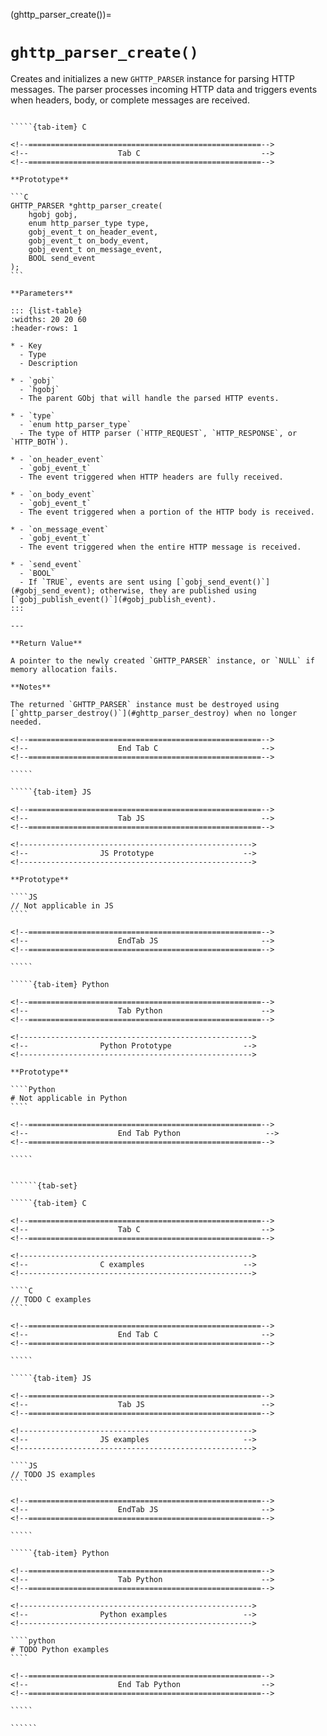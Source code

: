 <!-- ============================================================== -->
(ghttp_parser_create())=
# `ghttp_parser_create()`
<!-- ============================================================== -->

Creates and initializes a new `GHTTP_PARSER` instance for parsing HTTP messages. The parser processes incoming HTTP data and triggers events when headers, body, or complete messages are received.

<!------------------------------------------------------------>
<!--                    Prototypes                          -->
<!------------------------------------------------------------>

``````{tab-set}

`````{tab-item} C

<!--====================================================-->
<!--                    Tab C                           -->
<!--====================================================-->

**Prototype**

```C
GHTTP_PARSER *ghttp_parser_create(
    hgobj gobj,
    enum http_parser_type type,
    gobj_event_t on_header_event,
    gobj_event_t on_body_event,
    gobj_event_t on_message_event,
    BOOL send_event
);
```

**Parameters**

::: {list-table}
:widths: 20 20 60
:header-rows: 1

* - Key
  - Type
  - Description

* - `gobj`
  - `hgobj`
  - The parent GObj that will handle the parsed HTTP events.

* - `type`
  - `enum http_parser_type`
  - The type of HTTP parser (`HTTP_REQUEST`, `HTTP_RESPONSE`, or `HTTP_BOTH`).

* - `on_header_event`
  - `gobj_event_t`
  - The event triggered when HTTP headers are fully received.

* - `on_body_event`
  - `gobj_event_t`
  - The event triggered when a portion of the HTTP body is received.

* - `on_message_event`
  - `gobj_event_t`
  - The event triggered when the entire HTTP message is received.

* - `send_event`
  - `BOOL`
  - If `TRUE`, events are sent using [`gobj_send_event()`](#gobj_send_event); otherwise, they are published using [`gobj_publish_event()`](#gobj_publish_event).
:::

---

**Return Value**

A pointer to the newly created `GHTTP_PARSER` instance, or `NULL` if memory allocation fails.

**Notes**

The returned `GHTTP_PARSER` instance must be destroyed using [`ghttp_parser_destroy()`](#ghttp_parser_destroy) when no longer needed.

<!--====================================================-->
<!--                    End Tab C                       -->
<!--====================================================-->

`````

`````{tab-item} JS

<!--====================================================-->
<!--                    Tab JS                          -->
<!--====================================================-->

<!---------------------------------------------------->
<!--                JS Prototype                    -->
<!---------------------------------------------------->

**Prototype**

````JS
// Not applicable in JS
````

<!--====================================================-->
<!--                    EndTab JS                       -->
<!--====================================================-->

`````

`````{tab-item} Python

<!--====================================================-->
<!--                    Tab Python                      -->
<!--====================================================-->

<!---------------------------------------------------->
<!--                Python Prototype                -->
<!---------------------------------------------------->

**Prototype**

````Python
# Not applicable in Python
````

<!--====================================================-->
<!--                    End Tab Python                   -->
<!--====================================================-->

`````

``````

<!------------------------------------------------------------>
<!--                    Examples                            -->
<!------------------------------------------------------------>

```````{dropdown} Examples

``````{tab-set}

`````{tab-item} C

<!--====================================================-->
<!--                    Tab C                           -->
<!--====================================================-->

<!---------------------------------------------------->
<!--                C examples                      -->
<!---------------------------------------------------->

````C
// TODO C examples
````

<!--====================================================-->
<!--                    End Tab C                       -->
<!--====================================================-->

`````

`````{tab-item} JS

<!--====================================================-->
<!--                    Tab JS                          -->
<!--====================================================-->

<!---------------------------------------------------->
<!--                JS examples                     -->
<!---------------------------------------------------->

````JS
// TODO JS examples
````

<!--====================================================-->
<!--                    EndTab JS                       -->
<!--====================================================-->

`````

`````{tab-item} Python

<!--====================================================-->
<!--                    Tab Python                      -->
<!--====================================================-->

<!---------------------------------------------------->
<!--                Python examples                 -->
<!---------------------------------------------------->

````python
# TODO Python examples
````

<!--====================================================-->
<!--                    End Tab Python                  -->
<!--====================================================-->

`````

``````

```````

